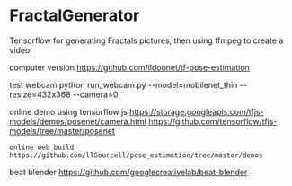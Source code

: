 # FractalGenerator
Tensorflow for generating Fractals pictures, then using ffmpeg to create a video

computer version
https://github.com/ildoonet/tf-pose-estimation

test webcam
python run_webcam.py --model=mobilenet_thin --resize=432x368 --camera=0

online demo using tensorflow js
https://storage.googleapis.com/tfjs-models/demos/posenet/camera.html
  https://github.com/tensorflow/tfjs-models/tree/master/posenet

    online web build https://github.com/llSourcell/pose_estimation/tree/master/demos

beat blender
https://github.com/googlecreativelab/beat-blender
